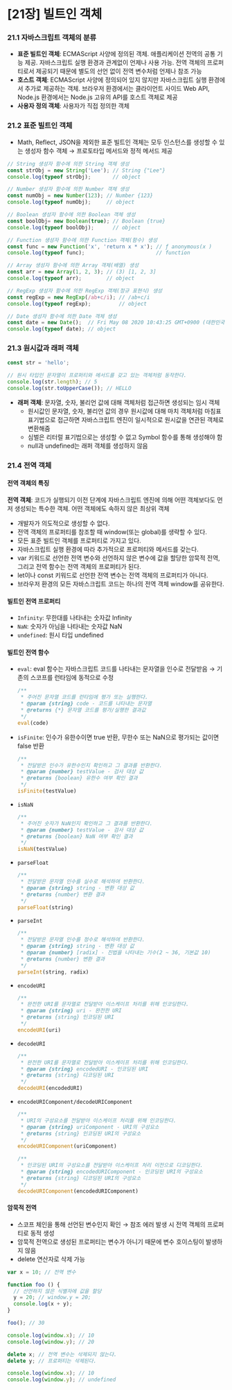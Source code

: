 # [21장] 빌트인 객체

### 21.1 자바스크립트 객체의 분류
- **표준 빌트인 객체**: ECMAScript 사양에 정의된 객체. 애플리케이션 전역의 공통 기능 제공. 자바스크립트 실행 환경과 관계없이 언제나 사용 가능. 전역 객체의 프로퍼티로서 제공되기 때문에 별도의 선언 없이 전역 변수처럼 언제나 참조 가능
- **호스트 객체**: ECMAScript 사양에 정의되어 있지 않지만 자바스크립트 실행 환경에서 추가로 제공하는 객체. 브라우저 환경에서는 클라이언트 사이드 Web API, Node.js 환경에서는 Node.js 고유의 API를 호스트 객체로 제공
- **사용자 정의 객체**: 사용자가 직접 정의한 객체

### 21.2 표준 빌트인 객체
- Math, Reflect, JSON을 제외한 표준 빌트인 객체는 모두 인스턴스를 생성할 수 있는 생성자 함수 객체 → 프로토타입 메서드와 정적 메서드 제공
```js
// String 생성자 함수에 의한 String 객체 생성
const strObj = new String('Lee'); // String {"Lee"}
console.log(typeof strObj);       // object

// Number 생성자 함수에 의한 Number 객체 생성
const numObj = new Number(123); // Number {123}
console.log(typeof numObj);     // object

// Boolean 생성자 함수에 의한 Boolean 객체 생성
const boolObj= new Boolean(true); // Boolean {true}
console.log(typeof boolObj);      // object

// Function 생성자 함수에 의한 Function 객체(함수) 생성
const func = new Function('x', 'return x * x'); // ƒ anonymous(x )
console.log(typeof func);                       // function

// Array 생성자 함수에 의한 Array 객체(배열) 생성
const arr = new Array(1, 2, 3); // (3) [1, 2, 3]
console.log(typeof arr);        // object

// RegExp 생성자 함수에 의한 RegExp 객체(정규 표현식) 생성
const regExp = new RegExp(/ab+c/i); // /ab+c/i
console.log(typeof regExp);         // object

// Date 생성자 함수에 의한 Date 객체 생성
const date = new Date();  // Fri May 08 2020 10:43:25 GMT+0900 (대한민국 표준시)
console.log(typeof date); // object
```

### 21.3 원시값과 래퍼 객체
```js
const str = 'hello';

// 원시 타입인 문자열이 프로퍼티와 메서드를 갖고 있는 객체처럼 동작한다.
console.log(str.length); // 5
console.log(str.toUpperCase()); // HELLO
```
- **래퍼 객체**: 문자열, 숫자, 불리언 값에 대해 객체처럼 접근하면 생성되는 임시 객체
  - 원시값인 문자열, 숫자, 불리언 값의 경우 원시값에 대해 마치 객체처럼 마침표 표기법으로 접근하면 자바스크립트 엔진이 일시적으로 원시값을 연관된 객체로 변환해줌
  - 심벌은 리터럴 표기법으로는 생성할 수 없고 Symbol 함수를 통해 생성해야 함
  - null과 undefined는 래퍼 객체를 생성하지 않음

### 21.4 전역 객체
#### 전역 객체의 특징
**전역 객체**: 코드가 실행되기 이전 단계에 자바스크립트 엔진에 의해 어떤 객체보다도 먼저 생성되는 특수한 객체. 어떤 객체에도 속하지 않은 최상위 객체
- 개발자가 의도적으로 생성할 수 없다.
- 전역 객체의 프로퍼티를 참조할 때 window(또는 global)를 생략할 수 있다.
- 모든 표준 빌트인 객체를 프로퍼티로 가지고 있다.
- 자바스크립트 실행 환경에 따라 추가적으로 프로퍼티와 메서드를 갖는다.
- var 키워드로 선언한 전역 변수와 선언하지 않은 변수에 값을 할당한 암묵적 전역, 그리고 전역 함수는 전역 객체의 프로퍼티가 된다.
- let이나 const 키워드로 선언한 전역 변수는 전역 객체의 프로퍼티가 아니다.
- 브라우저 환경의 모든 자바스크립트 코드는 하나의 전역 객체 window를 공유한다.

#### 빌트인 전역 프로퍼티
- `Infinity`: 무한대를 나타내는 숫자값 Infinity
- `NaN`: 숫자가 아님을 나타내는 숫자값 NaN
- `undefined`: 원시 타입 undefined

#### 빌트인 전역 함수
- `eval`: eval 함수는 자바스크립트 코드를 나타내는 문자열을 인수로 전달받음 → 기존의 스코프를 런타임에 동적으로 수정
  ```js
  /**
   * 주어진 문자열 코드를 런타임에 평가 또는 실행한다.
   * @param {string} code - 코드를 나타내는 문자열
   * @returns {*} 문자열 코드를 평가/실행한 결과값
   */
  eval(code)
  ```
- `isFinite`: 인수가 유한수이면 true 반환, 무한수 또는 NaN으로 평가되는 값이면 false 반환
  ```js
  /**
   * 전달받은 인수가 유한수인지 확인하고 그 결과를 반환한다.
   * @param {number} testValue - 검사 대상 값
   * @returns {boolean} 유한수 여부 확인 결과
   */
  isFinite(testValue)
  ```
- `isNaN`
  ```js
  /**
   * 주어진 숫자가 NaN인지 확인하고 그 결과를 반환한다.
   * @param {number} testValue - 검사 대상 값
   * @returns {boolean} NaN 여부 확인 결과
   */
  isNaN(testValue)
  ```
- `parseFloat`
  ```js
  /**
   * 전달받은 문자열 인수를 실수로 해석하여 반환한다.
   * @param {string} string - 변환 대상 값
   * @returns {number} 변환 결과
   */
  parseFloat(string)
  ```
- `parseInt`
  ```js
  /**
   * 전달받은 문자열 인수를 정수로 해석하여 반환한다.
   * @param {string} string - 변환 대상 값
   * @param {number} [radix] - 진법을 나타내는 기수(2 ~ 36, 기본값 10)
   * @returns {number} 변환 결과
   */
  parseInt(string, radix)
  ```
- `encodeURI`
  ```js
  /**
   * 완전한 URI를 문자열로 전달받아 이스케이프 처리를 위해 인코딩한다.
   * @param {string} uri - 완전한 URI
   * @returns {string} 인코딩된 URI
   */
  encodeURI(uri)
  ```
- `decodeURI`
  ```js
  /**
   * 완전한 URI를 문자열로 전달받아 이스케이프 처리를 위해 인코딩한다.
   * @param {string} encodedURI - 인코딩된 URI
   * @returns {string} 디코딩된 URI
   */
  decodeURI(encodedURI)
  ```
- `encodeURIComponent/decodeURIComponent`
  ```js
  /**
   * URI의 구성요소를 전달받아 이스케이프 처리를 위해 인코딩한다.
   * @param {string} uriComponent - URI의 구성요소
   * @returns {string} 인코딩된 URI의 구성요소
   */
  encodeURIComponent(uriComponent)

  /**
   * 인코딩된 URI의 구성요소를 전달받아 이스케이프 처리 이전으로 디코딩한다.
   * @param {string} encodedURIComponent - 인코딩된 URI의 구성요소
   * @returns {string} 디코딩된 URI의 구성요소
   */
  decodeURIComponent(encodedURIComponent)
  ```

#### 암묵적 전역
- 스코프 체인을 통해 선언된 변수인지 확인 → 참조 에러 발생 시 전역 객체의 프로퍼티로 동적 생성
- 암묵적 전역으로 생성된 프로퍼티는 변수가 아니기 때문에 변수 호이스팅이 발생하지 않음
- delete 연산자로 삭제 가능
```js
var x = 10; // 전역 변수

function foo () {
  // 선언하지 않은 식별자에 값을 할당
  y = 20; // window.y = 20;
  console.log(x + y);
}

foo(); // 30

console.log(window.x); // 10
console.log(window.y); // 20

delete x; // 전역 변수는 삭제되지 않는다.
delete y; // 프로퍼티는 삭제된다.

console.log(window.x); // 10
console.log(window.y); // undefined
```